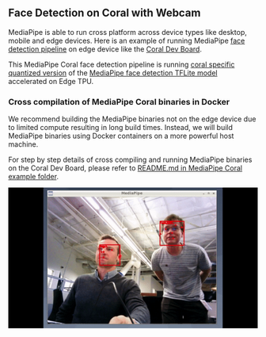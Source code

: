 ## Face Detection on Coral with Webcam

MediaPipe is able to run cross platform across device types like desktop, mobile
and edge devices. Here is an example of running MediaPipe
[face detection pipeline](./face_detection_desktop.md) on edge device like the
[Coral Dev Board](https://coral.ai/products/dev-board).

This MediaPipe Coral face
detection pipeline is running [coral specific quantized version](https://github.com/google/mediapipe/blob/master/mediapipe/examples/coral/models/face-detector-quantized_edgetpu.tflite)
of the [MediaPipe face detection TFLite model](https://github.com/google/mediapipe/blob/master/mediapipe/models/face_detection_front.tflite)
accelerated on Edge TPU.

### Cross compilation of MediaPipe Coral binaries in Docker

We recommend building the MediaPipe binaries not on the edge device due to
limited compute resulting in long build times. Instead, we will build MediaPipe
binaries using Docker containers on a more powerful host machine.

For step by
step details of cross compiling and running MediaPipe binaries on the Coral Dev
Board, please refer to [README.md in MediaPipe Coral example folder](https://github.com/google/mediapipe/tree/master/mediapipe/examples/coral).

![Face Detection running on Coral](images/face_detection_demo_coral.gif)
